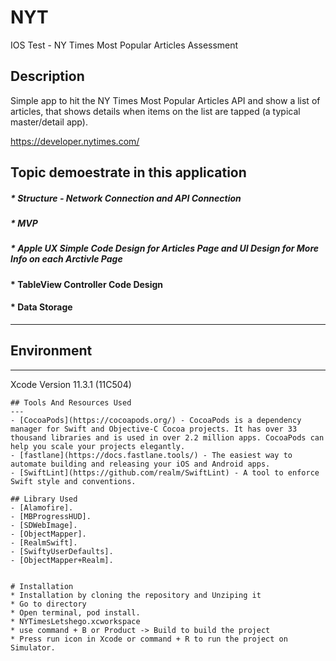 # NYT
IOS Test - NY Times Most Popular Articles Assessment 

## Description
Simple app to hit the NY Times Most Popular Articles API and show a list of articles, that shows details when items on the list are tapped (a typical master/detail app).

https://developer.nytimes.com/

Topic demoestrate in this application
---
##### * Structure - Network Connection and API Connection
##### * MVP
##### * Apple UX Simple Code Design for Articles Page and UI Design for More Info on each Arctivle Page
####  * TableView Controller Code Design
####  * Data Storage
---
## Environment
---
Xcode Version 11.3.1 (11C504)
```
## Tools And Resources Used
---
- [CocoaPods](https://cocoapods.org/) - CocoaPods is a dependency manager for Swift and Objective-C Cocoa projects. It has over 33 thousand libraries and is used in over 2.2 million apps. CocoaPods can help you scale your projects elegantly.
- [fastlane](https://docs.fastlane.tools/) - The easiest way to automate building and releasing your iOS and Android apps.
- [SwiftLint](https://github.com/realm/SwiftLint) - A tool to enforce Swift style and conventions.

## Library Used
- [Alamofire].
- [MBProgressHUD].
- [SDWebImage].
- [ObjectMapper].
- [RealmSwift].
- [SwiftyUserDefaults].
- [ObjectMapper+Realm].


# Installation
* Installation by cloning the repository and Unziping it
* Go to directory
* Open terminal, pod install.
* NYTimesLetshego.xcworkspace
* use command + B or Product -> Build to build the project
* Press run icon in Xcode or command + R to run the project on Simulator.
